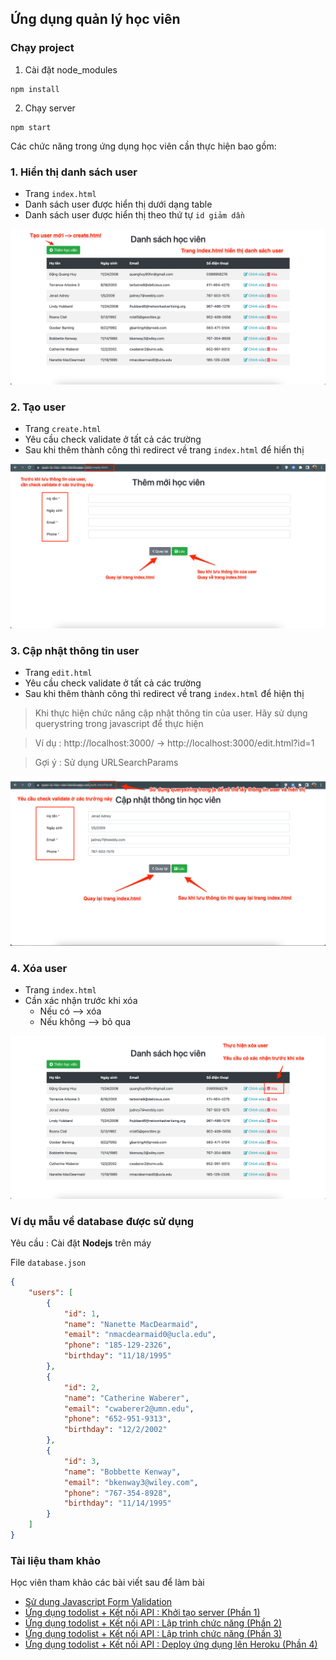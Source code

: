 ## Ứng dụng quản lý học viên

### Chạy project

1. Cài đặt node_modules

```
npm install
```

2. Chạy server

```
npm start
```

Các chức năng trong ứng dụng học viên cần thực hiện bao gồm:

### 1. Hiển thị danh sách user

-   Trang `index.html`
-   Danh sách user được hiển thị dưới dạng table
-   Danh sách user được hiển thị theo thứ tự `id giảm dần`

![](./image/img-index.png)

### 2. Tạo user

-   Trang `create.html`
-   Yêu cầu check validate ở tất cả các trường
-   Sau khi thêm thành công thì redirect về trang `index.html` để hiển thị

![](./image/img-create.png)

### 3. Cập nhật thông tin user

-   Trang `edit.html`
-   Yêu cầu check validate ở tất cả các trường
-   Sau khi thêm thành công thì redirect về trang `index.html` để hiện thị

> Khi thực hiện chức năng cập nhật thông tin của user. Hãy sử dụng querystring trong javascript để thực hiện

> Ví dụ : http://localhost:3000/ -> http://localhost:3000/edit.html?id=1

> Gợi ý : Sử dụng URLSearchParams

![](./image/img-edit.png)

### 4. Xóa user

-   Trang `index.html`
-   Cần xác nhận trước khi xóa
    -   Nếu có --> xóa
    -   Nếu không --> bỏ qua

![](./image/img-delete.png)

### Ví dụ mẫu về database được sử dụng

Yêu cầu : Cài đặt **Nodejs** trên máy

File `database.json`

```json
{
    "users": [
        {
            "id": 1,
            "name": "Nanette MacDearmaid",
            "email": "nmacdearmaid0@ucla.edu",
            "phone": "185-129-2326",
            "birthday": "11/18/1995"
        },
        {
            "id": 2,
            "name": "Catherine Waberer",
            "email": "cwaberer2@umn.edu",
            "phone": "652-951-9313",
            "birthday": "12/2/2002"
        },
        {
            "id": 3,
            "name": "Bobbette Kenway",
            "email": "bkenway3@wiley.com",
            "phone": "767-354-8928",
            "birthday": "11/14/1995"
        }
    ]
}
```

### Tài liệu tham khảo

Học viên tham khảo các bài viết sau để làm bài

-   [Sử dụng Javascript Form Validation](https://techmaster.vn/posts/36518/su-dung-javascript-form-validation)
-   [Ứng dụng todolist + Kết nối API : Khởi tạo server (Phần 1)](https://techmaster.vn/posts/36848/ung-dung-todolist-ket-noi-api-khoi-tao-server-phan-1)
-   [Ứng dụng todolist + Kết nối API : Lập trình chức năng (Phần 2)](https://techmaster.vn/posts/36849/ung-dung-todolist-ket-noi-api-lap-trinh-chuc-nang-phan-2)
-   [Ứng dụng todolist + Kết nối API : Lập trình chức năng (Phần 3)](https://techmaster.vn/posts/36861/ung-dung-todolist-ket-noi-api-lap-trinh-chuc-nang-phan-3)
-   [Ứng dụng todolist + Kết nối API : Deploy ứng dụng lên Heroku (Phần 4)](https://techmaster.vn/posts/36850/ung-dung-todolist-ket-noi-api-deploy-ung-dung-len-heroku-phan-4)
